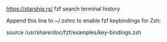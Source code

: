 https://starship.rs/
fzf search terminal history


Append this line to ~/.zshrc to enable fzf keybindings for Zsh:

   source /usr/share/doc/fzf/examples/key-bindings.zsh
